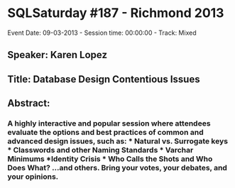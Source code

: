 # SQLSaturday #187 - Richmond 2013
Event Date: 09-03-2013 - Session time: 00:00:00 - Track: Mixed
## Speaker: Karen Lopez
## Title: Database Design Contentious Issues
## Abstract:
### A highly interactive and popular session where attendees evaluate the options and best practices of common and advanced design issues, such as: * Natural vs. Surrogate keys * Classwords and other Naming Standards * Varchar Minimums *Identity Crisis * Who Calls the Shots and Who Does What? ...and others. Bring your votes, your debates, and your opinions.
